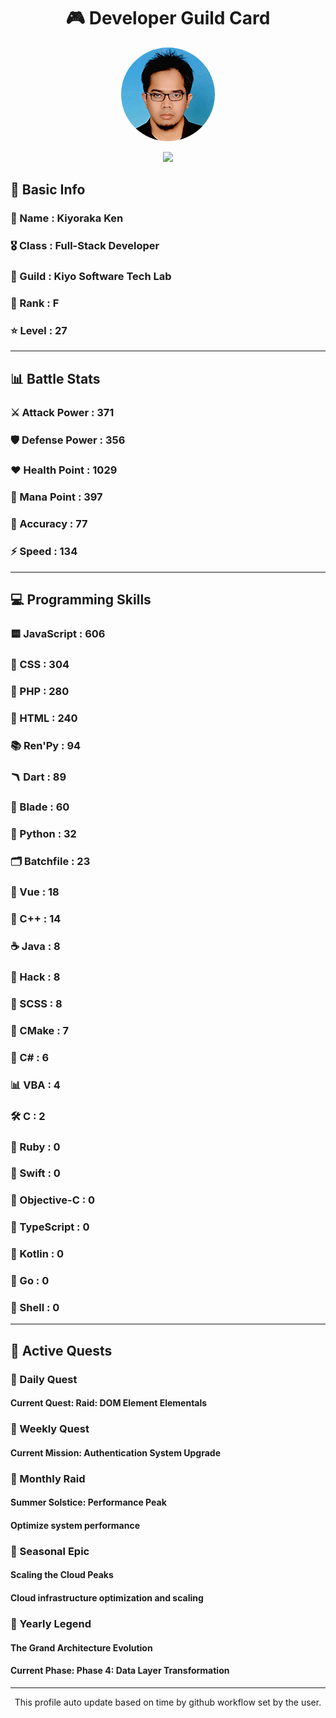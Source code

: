 <div align="center">

# 🎮 Developer Guild Card

<!-- Replace with your profile image -->
<img src="./assets/profile.png" width="150" height="150" style="border-radius: 50%"/>

![](https://komarev.com/ghpvc/?username=Kiyoraka&style=flat)
</div>

##  📌 Basic Info
### 👤 Name : Kiyoraka Ken
### 🎖️ Class : Full-Stack Developer
### 🎪 Guild : Kiyo Software Tech Lab 
### 🔰 Rank : F 
### ⭐ Level : 27

---
## 📊 Battle Stats

### ⚔️ Attack Power  : 371 
### 🛡️ Defense Power : 356 
### ❤️ Health Point  : 1029 
### 🔮 Mana Point    : 397 
### 🎯 Accuracy      : 77 
### ⚡ Speed         : 134

---
## 💻 Programming Skills

### 🟨 JavaScript : 606
### 💅 CSS : 304
### 🐘 PHP : 280
### 📄 HTML : 240
### 📚 Ren'Py : 94
### 🪃 Dart : 89
### 🧷 Blade : 60
### 🐍 Python : 32
### 🗂️ Batchfile : 23
### 📝 Vue : 18
### 🧠 C++ : 14
### ☕ Java : 8
### 🧬 Hack : 8
### 👗 SCSS : 8
### 🧱 CMake : 7
### 🎻 C# : 6
### 📊 VBA : 4
### 🛠️ C : 2
### 🔻 Ruby : 0
### 🦅 Swift : 0
### 🍎 Objective-C : 0
### 📝 TypeScript : 0
### 🎯 Kotlin : 0
### 📝 Go : 0
### 📝 Shell : 0

---
## 📜 Active Quests

### 🌅 Daily Quest

#### Current Quest: Raid: DOM Element Elementals

### 📅 Weekly Quest
#### Current Mission: Authentication System Upgrade

### 🌙 Monthly Raid
#### Summer Solstice: Performance Peak
#### Optimize system performance

### 🌠 Seasonal Epic
#### Scaling the Cloud Peaks
#### Cloud infrastructure optimization and scaling

### 👑 Yearly Legend
#### The Grand Architecture Evolution
#### Current Phase: Phase 4: Data Layer Transformation

---
<div align="center">
  This profile auto update based on time by github workflow set by the user.
</div>